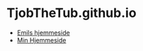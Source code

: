 # TjobTheTub.github.io

- [Emils hjemmeside](https://wackhair.github.io)
- [Min Hjemmeside](Forside/Website/index.html)





